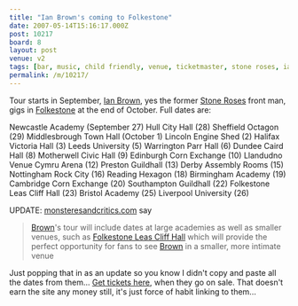 ```yaml
---
title: "Ian Brown's coming to Folkestone"
date: 2007-05-14T15:16:17.000Z
post: 10217
board: 8
layout: post
venue: v2
tags: [bar, music, child friendly, venue, ticketmaster, stone roses, ian brown, leas cliff hall, gig, music, tour, folkestone, folkestone leas cliff hall]
permalink: /m/10217/
---
```

Tour starts in September, <a href="/wiki/ian+brown">Ian Brown</a>, yes the former <a href="/wiki/stone+roses">Stone Roses</a> front man, gigs in <a href="/wiki/folkestone">Folkestone</a> at the end of October. Full dates are:

Newcastle Academy (September 27)
Hull City Hall (28)
Sheffield Octagon (29)
Middlesbrough Town Hall (October 1)
Lincoln Engine Shed (2)
Halifax Victoria Hall (3)
Leeds University (5)
Warrington Parr Hall (6)
Dundee Caird Hall (8)
Motherwell Civic Hall (9)
Edinburgh Corn Exchange (10)
Llandudno Venue Cymru Arena (12)
Preston Guildhall (13)
Derby Assembly Rooms (15)
Nottingham Rock City (16)
Reading Hexagon (18)
Birmingham Academy (19)
Cambridge Corn Exchange (20)
Southampton Guildhall (22)
Folkestone Leas Cliff Hall (23)
Bristol Academy (25)
Liverpool University (26) 

UPDATE: <a href="http://www.monsteresandcritics.com">monsteresandcritics.com</a> say 
<blockquote><a href="/wiki/ian+brown">Brown</a>'s tour will include dates at large academies as well as smaller venues, such as <a href="/wiki/folkestone+leas+cliff+hall">Folkestone Leas Cliff Hall</a> which will provide the perfect opportunity for fans to see <a href="/wiki/ian+brown">Brown</a> in a smaller, more intimate venue</blockquote>

Just popping that in as an update so you know I didn't copy and paste all the dates from them... <a href="http://www.ticketmaster.co.uk/artist/779371">Get tickets here</a>, when they go on sale. That doesn't earn the site any money still, it's just force of habit linking to them...
